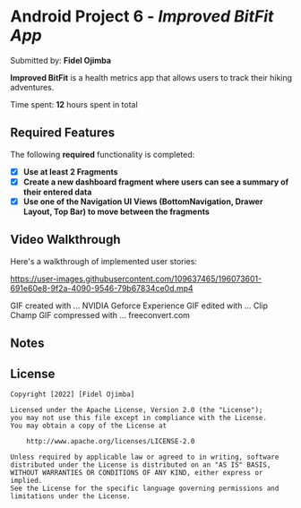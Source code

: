 # Android Project 6 - *Improved BitFit App*

Submitted by: **Fidel Ojimba**

**Improved BitFit** is a health metrics app that allows users to track their hiking adventures.

Time spent: **12** hours spent in total

## Required Features

The following **required** functionality is completed:

- [x] **Use at least 2 Fragments**
- [x] **Create a new dashboard fragment where users can see a summary of their entered data**
- [x] **Use one of the Navigation UI Views (BottomNavigation, Drawer Layout, Top Bar) to move between the fragments**

## Video Walkthrough

Here's a walkthrough of implemented user stories:

https://user-images.githubusercontent.com/109637465/196073601-691e60e8-9f2a-4090-9546-79b67834ce0d.mp4


<!-- Replace this with whatever GIF tool you used! -->
GIF created with ... NVIDIA Geforce Experience
GIF edited with ... Clip Champ
GIF compressed with ... freeconvert.com
## Notes


## License

    Copyright [2022] [Fidel Ojimba]

    Licensed under the Apache License, Version 2.0 (the "License");
    you may not use this file except in compliance with the License.
    You may obtain a copy of the License at

        http://www.apache.org/licenses/LICENSE-2.0

    Unless required by applicable law or agreed to in writing, software
    distributed under the License is distributed on an "AS IS" BASIS,
    WITHOUT WARRANTIES OR CONDITIONS OF ANY KIND, either express or implied.
    See the License for the specific language governing permissions and
    limitations under the License.
